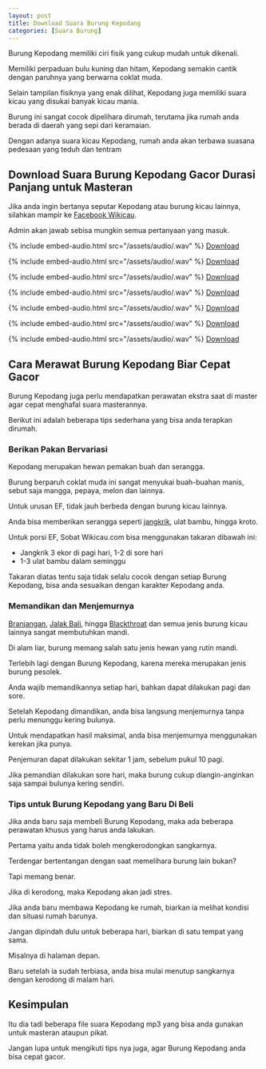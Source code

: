 ```yaml
---
layout: post
title: Download Suara Burung Kepodang
categories: [Suara Burung]
---
```


Burung Kepodang memiliki ciri fisik yang cukup mudah untuk dikenali.

Memiliki perpaduan bulu kuning dan hitam, Kepodang semakin cantik dengan paruhnya yang berwarna coklat muda.

Selain tampilan fisiknya yang enak dilihat, Kepodang juga memiliki suara kicau yang disukai banyak kicau mania.

Burung ini sangat cocok dipelihara dirumah, terutama jika rumah anda berada di daerah yang sepi dari keramaian.

Dengan adanya suara kicau Kepodang, rumah anda akan terbawa suasana pedesaan yang teduh dan tentram

## Download Suara Burung Kepodang Gacor Durasi Panjang untuk Masteran

Jika anda ingin bertanya seputar Kepodang atau burung kicau lainnya, silahkan mampir ke [Facebook Wikicau](https://www.facebook.com/androbuntu/).

Admin akan jawab sebisa mungkin semua pertanyaan yang masuk.

{% include embed-audio.html src="/assets/audio/<audio-source-name>.wav" %}
[Download](https://bit.ly/2Iv8Va2)

{% include embed-audio.html src="/assets/audio/<audio-source-name>.wav" %}
[Download](https://bit.ly/2IwUSkz)

{% include embed-audio.html src="/assets/audio/<audio-source-name>.wav" %}
[Download](https://bit.ly/2Iw7sQT)

{% include embed-audio.html src="/assets/audio/<audio-source-name>.wav" %}
[Download](https://bit.ly/2ZF3NGd)

{% include embed-audio.html src="/assets/audio/<audio-source-name>.wav" %}
[Download](https://bit.ly/2N0VjHX)

{% include embed-audio.html src="/assets/audio/<audio-source-name>.wav" %}
[Download](https://bit.ly/2IXkA0s)

{% include embed-audio.html src="/assets/audio/<audio-source-name>.wav" %}
[Download](https://bit.ly/2WSpFME)

## Cara Merawat Burung Kepodang Biar Cepat Gacor

Burung Kepodang juga perlu mendapatkan perawatan ekstra saat di master agar cepat menghafal suara masterannya.

Berikut ini adalah beberapa tips sederhana yang bisa anda terapkan dirumah.

### Berikan Pakan Bervariasi

Kepodang merupakan hewan pemakan buah dan serangga.

Burung berparuh coklat muda ini sangat menyukai buah-buahan manis, sebut saja mangga, pepaya, melon dan lainnya.

Untuk urusan EF, tidak jauh berbeda dengan burung kicau lainnya.

Anda bisa memberikan serangga seperti [jangkrik](https://wikicau.com/suara-jangkrik/), ulat bambu, hingga kroto.

Untuk porsi EF, Sobat Wikicau.com bisa menggunakan takaran dibawah ini:

- Jangkrik 3 ekor di pagi hari, 1-2 di sore hari
- 1-3 ulat bambu dalam seminggu

Takaran diatas tentu saja tidak selalu cocok dengan setiap Burung Kepodang, bisa anda sesuaikan dengan karakter Kepodang anda.

### Memandikan dan Menjemurnya

[Branjangan](https://wikicau.com/suara-burung-branjangan/), [Jalak Bali](https://wikicau.com/suara-burung-jalak-bali/), hingga [Blackthroat](https://wikicau.com/suara-burung-blackthroat/) dan semua jenis burung kicau lainnya sangat membutuhkan mandi.

Di alam liar, burung memang salah satu jenis hewan yang rutin mandi.

Terlebih lagi dengan Burung Kepodang, karena mereka merupakan jenis burung pesolek.

Anda wajib memandikannya setiap hari, bahkan dapat dilakukan pagi dan sore.

Setelah Kepodang dimandikan, anda bisa langsung menjemurnya tanpa perlu menunggu kering bulunya.

Untuk mendapatkan hasil maksimal, anda bisa menjemurnya menggunakan kerekan jika punya.

Penjemuran dapat dilakukan sekitar 1 jam, sebelum pukul 10 pagi.

Jika pemandian dilakukan sore hari, maka burung cukup diangin-anginkan saja sampai bulunya kering sendiri.

### Tips untuk Burung Kepodang yang Baru Di Beli

Jika anda baru saja membeli Burung Kepodang, maka ada beberapa perawatan khusus yang harus anda lakukan.

Pertama yaitu anda tidak boleh mengkerodongkan sangkarnya.

Terdengar bertentangan dengan saat memelihara burung lain bukan?

Tapi memang benar.

Jika di kerodong, maka Kepodang akan jadi stres.

Jika anda baru membawa Kepodang ke rumah, biarkan ia melihat kondisi dan situasi rumah barunya.

Jangan dipindah dulu untuk beberapa hari, biarkan di satu tempat yang sama.

Misalnya di halaman depan.

Baru setelah ia sudah terbiasa, anda bisa mulai menutup sangkarnya dengan kerodong di malam hari.

## Kesimpulan

Itu dia tadi beberapa file suara Kepodang mp3 yang bisa anda gunakan untuk masteran ataupun pikat.

Jangan lupa untuk mengikuti tips nya juga, agar Burung Kepodang anda bisa cepat gacor.